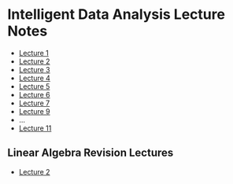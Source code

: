 # Intelligent Data Analysis Lecture Notes

- [Lecture 1]()
- [Lecture 2]()
- [Lecture 3](out/Ida-Lecture3.html)
- [Lecture 4](out/Ida-Lecture4.html)
- [Lecture 5](out/Ida-Lecture5.html)
- [Lecture 6](out/Ida-Lecture6.html)
- [Lecture 7](out/Ida-Lecture7.html)
- [Lecture 9](out/Ida-Lecture9.html)
- ...
- [Lecture 11](out/Ida-Lecture11.html)

## Linear Algebra Revision Lectures

- [Lecture 2](out/Ida-LALecture2.html)
